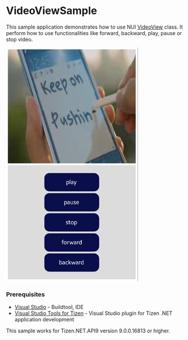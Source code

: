# VideoViewSample
This sample application demonstrates how to use NUI [VideoView](https://samsung.github.io/TizenFX/latest/api/Tizen.NUI.BaseComponents.VideoView.html) class. It perform how to use functionalities like forward, backward, play, pause or stop video.

![MainPage](./VideoViewSS.png)

### Prerequisites
* [Visual Studio](https://www.visualstudio.com/) - Buildtool, IDE
* [Visual Studio Tools for Tizen](https://docs.tizen.org/application/vstools/install) - Visual Studio plugin for Tizen .NET application development

This sample works for Tizen.NET.API9 version 9.0.0.16813 or higher.

